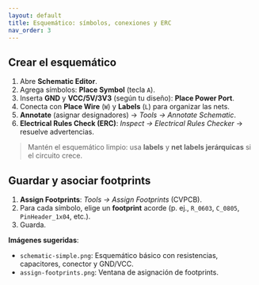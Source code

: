 ```yaml
---
layout: default
title: Esquemático: símbolos, conexiones y ERC
nav_order: 3
---
```


## Crear el esquemático
1. Abre **Schematic Editor**.
2. Agrega símbolos: **Place Symbol** (tecla `A`).
3. Inserta **GND** y **VCC/5V/3V3** (según tu diseño): **Place Power Port**.
4. Conecta con **Place Wire** (`W`) y **Labels** (`L`) para organizar las nets.
5. **Annotate** (asignar designadores) → *Tools → Annotate Schematic*.
6. **Electrical Rules Check (ERC)**: *Inspect → Electrical Rules Checker* → resuelve advertencias.

> Mantén el esquemático limpio: usa **labels** y **net labels jerárquicas** si el circuito crece.

## Guardar y asociar footprints
1. **Assign Footprints**: *Tools → Assign Footprints* (CVPCB).
2. Para cada símbolo, elige un **footprint** acorde (p. ej., `R_0603`, `C_0805`, `PinHeader_1x04`, etc.).
3. Guarda.

**Imágenes sugeridas**:  
- `schematic-simple.png`: Esquemático básico con resistencias, capacitores, conector y GND/VCC.  
- `assign-footprints.png`: Ventana de asignación de footprints.
